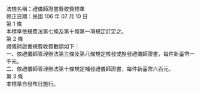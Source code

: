 法規名稱：禮儀師證書費收費標準  
修正日期：民國 106 年 07 月 10 日  
第 1 條  
本標準依規費法第七條及第十條第一項規定訂定之。  
第 2 條  
禮儀師證書規費收費數額如下：  
一、依禮儀師管理辦法第三條及第八條規定核發或換發禮儀師證書，每件新臺幣一千元。  
二、依禮儀師管理辦法第十條規定補發禮儀師證書，每件新臺幣六百元。  
第 3 條  
本標準自發布日施行。  


